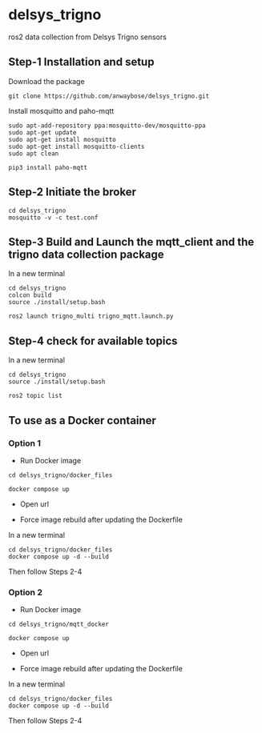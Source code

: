# delsys_trigno
ros2 data collection from Delsys Trigno sensors

## Step-1 Installation and setup
Download the package
```
git clone https://github.com/anwaybose/delsys_trigno.git
```
Install mosquitto and paho-mqtt
```
sudo apt-add-repository ppa:mosquitto-dev/mosquitto-ppa
sudo apt-get update
sudo apt-get install mosquitto
sudo apt-get install mosquitto-clients
sudo apt clean

pip3 install paho-mqtt
```

## Step-2 Initiate the broker
```
cd delsys_trigno
mosquitto -v -c test.conf
```

## Step-3 Build and Launch the mqtt_client and the trigno data collection package
In a new terminal
```
cd delsys_trigno
colcon build
source ./install/setup.bash

ros2 launch trigno_multi trigno_mqtt.launch.py 
```
## Step-4 check for available topics
In a new terminal
```
cd delsys_trigno
source ./install/setup.bash

ros2 topic list
```
## To use as a Docker container

### Option 1

* Run Docker image
```
cd delsys_trigno/docker_files

docker compose up
```

* Open url [](http://localhost:8888/)

* Force image rebuild after updating the Dockerfile

In a new terminal
```
cd delsys_trigno/docker_files
docker compose up -d --build 
```
Then follow Steps 2-4

### Option 2
* Run Docker image
```
cd delsys_trigno/mqtt_docker

docker compose up
```

* Open url [](http://localhost:8888/)

* Force image rebuild after updating the Dockerfile

In a new terminal
```
cd delsys_trigno/docker_files
docker compose up -d --build 
```
Then follow Steps 2-4
